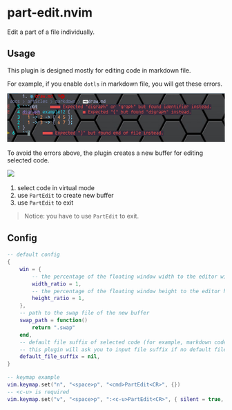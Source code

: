# part-edit.nvim

Edit a part of a file individually.

## Usage

This plugin is designed mostly for editing code in markdown file.

For example, if you enable `dotls` in markdown file, you will get these errors.

<img src="https://github.com/niuiic/assets/blob/main/part-edit.nvim/error.png" />

To avoid the errors above, the plugin creates a new buffer for editing selected code.

<img src="https://github.com/niuiic/assets/blob/main/part-edit.nvim/usage.gif" />

1. select code in virtual mode
2. use `PartEdit` to create new buffer
3. use `PartEdit` to exit

> Notice: you have to use `PartEdit` to exit.

## Config

```lua
-- default config
{
	win = {
		-- the percentage of the floating window width to the editor width
		width_ratio = 1,
		-- the percentage of the floating window height to the editor height
		height_ratio = 1,
	},
	-- path to the swap file of the new buffer
	swap_path = function()
		return ".swap"
	end,
	-- default file suffix of selected code (for example, markdown code -> md)t
	-- this plugin will ask you to input file suffix if no default file suffix specified
	default_file_suffix = nil,
}
```

```lua
-- keymap example
vim.keymap.set("n", "<space>p", "<cmd>PartEdit<CR>", {})
-- <c-u> is required
vim.keymap.set("v", "<space>p", ":<c-u>PartEdit<CR>", { silent = true, mode = "v"})
```
